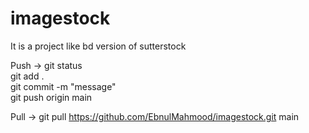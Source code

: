 # imagestock
It is a project like bd version of sutterstock


Push ->
git status <br />
git add . <br />
git commit -m "message" <br />
git push origin main

Pull ->
git pull https://github.com/EbnulMahmood/imagestock.git main